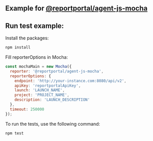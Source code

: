 ## Example for [@reportportal/agent-js-mocha](https://www.npmjs.com/package/@reportportal/agent-js-mocha)

## Run test example:

Install the packages:

```cmd
npm install
```

Fill reporterOptions in Mocha:
```javascript
const mochaMain = new Mocha({
  reporter: '@reportportal/agent-js-mocha',
  reporterOptions: {
    endpoint: 'http://your-instance.com:8080/api/v2',
    apiKey: 'reportportalApiKey',
    launch: 'LAUNCH_NAME',
    project: 'PROJECT_NAME',
    description: 'LAUNCH_DESCRIPTION'
  },
  timeout: 250000
});
```

To run the tests, use the following command:
```cmd
npm test
```
